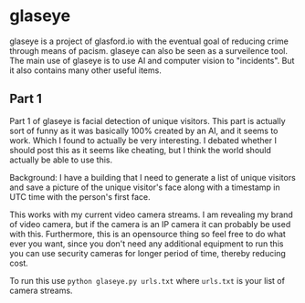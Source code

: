 # glaseye 

glaseye is a project of glasford.io with the eventual goal of reducing crime through means of pacism. glaseye can also be seen as a surveilence tool. The main use of glaseye is to use AI and computer vision to "incidents". But it also contains many other useful items.

## Part 1
Part 1 of glaseye is facial detection of unique visitors. This part is actually sort of funny as it was basically 100% created by an AI, and it seems to work. Which I found to actually be very interesting. 
I debated whether I should post this as it seems like cheating, but I think the world should actually be able to use this. 

Background: I have a building that I need to generate a list of unique visitors and save a picture of the unique visitor's face along with a timestamp in UTC time with the person's first face. 

This works with my current video camera streams. I am revealing my brand of video camera, but if the camera is an IP camera it can probably be used with this.
Furthermore, this is an opensource thing so feel free to do what ever you want, since you don't need any additional equipment to run this you can use security cameras for longer period of time, thereby reducing cost.

To run this use `python glaseye.py urls.txt` where `urls.txt` is your list of camera streams.